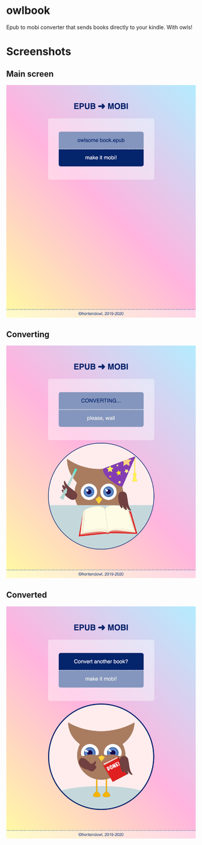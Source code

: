 # owlbook
Epub to mobi converter that sends books directly to your kindle. With owls!

# Screenshots

## Main screen

![](https://github.com/frontendowl/owlbook/blob/master/screenshots/owlbook1.png)

## Converting

![](https://github.com/frontendowl/owlbook/blob/master/screenshots/owlbook3.png)

## Converted

![](https://github.com/frontendowl/owlbook/blob/master/screenshots/owlbook4.png)
